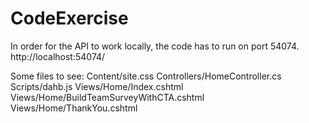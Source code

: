# CodeExercise
In order for the API to work locally, the code has to run on port 54074.
http://localhost:54074/

Some files to see:
Content/site.css
Controllers/HomeController.cs
Scripts/dahb.js
Views/Home/Index.cshtml
Views/Home/BuildTeamSurveyWithCTA.cshtml
Views/Home/ThankYou.cshtml

